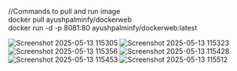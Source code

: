 //Commands to pull and run image <br>
docker pull ayushpalminfy/dockerweb <br>
docker run -d -p 8081:80 ayushpalminfy/dockerweb:latest


![Screenshot 2025-05-13 115305](https://github.com/user-attachments/assets/7f1341ca-c3a9-4194-ba51-c0bbe4e903a5)
![Screenshot 2025-05-13 115323](https://github.com/user-attachments/assets/409fc5bd-3f7c-4125-bf85-27ca9c086ec0)
![Screenshot 2025-05-13 115356](https://github.com/user-attachments/assets/ba38e1ee-270a-4b88-a045-c39c2c447877)
![Screenshot 2025-05-13 115428](https://github.com/user-attachments/assets/353bc3a9-27e5-4074-97e9-523b3d3d9ca0)
![Screenshot 2025-05-13 115453](https://github.com/user-attachments/assets/4cecb775-c693-482a-9f48-b93261f8196d)
![Screenshot 2025-05-13 115512](https://github.com/user-attachments/assets/8ec08c42-9687-4330-a0e8-2c830120d8ed)
